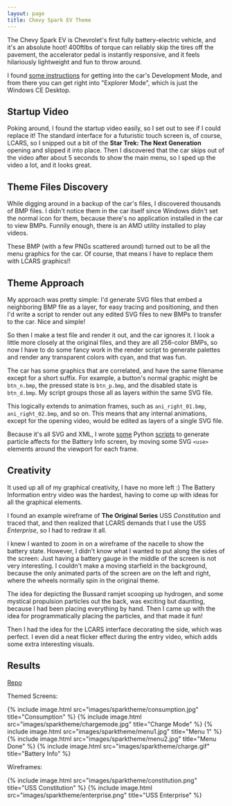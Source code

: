 ```yaml
---
layout: page
title: Chevy Spark EV Theme
---
```


The Chevy Spark EV is Chevrolet's first fully battery-electric vehicle, and it's an absolute hoot! 400ftlbs of torque can reliably skip the tires off the pavement, the accelerator pedal is instantly responsive, and it feels hilariously lightweight and fun to throw around.

I found [some ](https://sourceforge.net/p/mylink-unlock-project/wiki/Home/)[instructions](https://lu7adw.blogspot.com/2016/12/chevrilet-mylink-development-mode.html) for getting into the car's Development Mode, and from there you can get right into "Explorer Mode", which is just the Windows CE Desktop.

Startup Video
-------------

Poking around, I found the startup video easily, so I set out to see if I could replace it! The standard interface for a futuristic touch screen is, of course, LCARS, so I snipped out a bit of the __Star Trek: The Next Generation__ opening and slipped it into place. Then I discovered that the car skips out of the video after about 5 seconds to show the main menu, so I sped up the video a lot, and it looks great.

Theme Files Discovery
---------------------

While digging around in a backup of the car's files, I discovered thousands of BMP files. I didn't notice them in the car itself since Windows didn't set the normal icon for them, because there's no application installed in the car to view BMPs. Funnily enough, there is an AMD utility installed to play videos.

These BMP (with a few PNGs scattered around) turned out to be all the menu graphics for the car. Of course, that means I have to replace them with LCARS graphics!!

Theme Approach
--------------

My approach was pretty simple: I'd generate SVG files that embed a neighboring BMP file as a layer, for easy tracing and positioning, and then I'd write a script to render out any edited SVG files to new BMPs to transfer to the car. Nice and simple!

So then I make a test file and render it out, and the car ignores it. I look a little more closely at the original files, and they are all 256-color BMPs, so now I have to do some fancy work in the render script to generate palettes and render any transparent colors with cyan, and that was fun.

The car has some graphics that are correlated, and have the same filename except for a short suffix. For example, a button's normal graphic might be `btn_n.bmp`, the pressed state is `btn_p.bmp`, and the disabled state is `btn_d.bmp`. My script groups those all as layers within the same SVG file.

This logically extends to animation frames, such as `ani_right_01.bmp`, `ani_right_02.bmp`, and so on. This means that any internal animations, except for the opening video, would be edited as layers of a single SVG file.

Because it's all SVG and XML, I wrote [some](https://github.com/hufman/chevy_mylink_theming/blob/master/lcars/Bev/Battery%20Information/ani_left_particles.py) Python [scripts](https://github.com/hufman/chevy_mylink_theming/blob/master/lcars/Bev/Battery%20Information/ani_right_particles.py) to generate particle affects for the Battery Info screen, by moving some SVG `<use>` elements around the viewport for each frame.

Creativity
----------

It used up all of my graphical creativity, I have no more left :) The Battery Information entry video was the hardest, having to come up with ideas for all the graphical elements.

I found an example wireframe of __The Original Series__ USS *Constitution* and traced that, and then realized that LCARS demands that I use the USS *Enterprise*, so I had to redraw it all.

I knew I wanted to zoom in on a wireframe of the nacelle to show the battery state. However, I didn't know what I wanted to put along the sides of the screen: Just having a battery gauge in the middle of the screen is not very interesting. I couldn't make a moving starfield in the background, because the only animated parts of the screen are on the left and right, where the wheels normally spin in the original theme.

The idea for depicting the Bussard ramjet scooping up hydrogen, and some mystical propulsion particles out the back, was exciting but daunting, because I had been placing everything by hand. Then I came up with the idea for programmatically placing the particles, and that made it fun!

Then I had the idea for the LCARS interface decorating the side, which was perfect. I even did a neat flicker effect during the entry video, which adds some extra interesting visuals.

Results
-------

[Repo](https://github.com/hufman/chevy_mylink_theming)

Themed Screens:

{% include image.html src="images/sparktheme/consumption.jpg" title="Consumption" %}
{% include image.html src="images/sparktheme/chargemode.jpg" title="Charge Mode" %}
{% include image.html src="images/sparktheme/menu1.jpg" title="Menu 1" %}
{% include image.html src="images/sparktheme/menu2.jpg" title="Menu Done" %}
{% include image.html src="images/sparktheme/charge.gif" title="Battery Info" %}

Wireframes:

{% include image.html src="images/sparktheme/constitution.png" title="USS Constitution" %}
{% include image.html src="images/sparktheme/enterprise.png" title="USS Enterprise" %}
